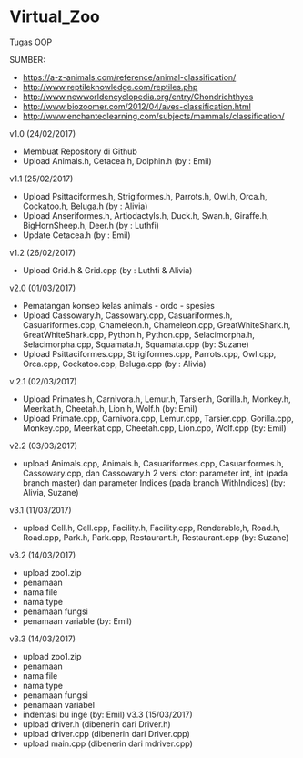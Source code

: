 # Virtual_Zoo
Tugas OOP

SUMBER:
- https://a-z-animals.com/reference/animal-classification/
- http://www.reptileknowledge.com/reptiles.php
- http://www.newworldencyclopedia.org/entry/Chondrichthyes
- http://www.biozoomer.com/2012/04/aves-classification.html
- http://www.enchantedlearning.com/subjects/mammals/classification/

v1.0 (24/02/2017)
- Membuat Repository di Github
- Upload Animals.h, Cetacea.h, Dolphin.h (by : Emil)

v1.1 (25/02/2017)
- Upload Psittaciformes.h, Strigiformes.h, Parrots.h, Owl.h, Orca.h, Cockatoo.h, Beluga.h (by : Alivia)
- Upload Anseriformes.h, Artiodactyls.h, Duck.h, Swan.h, Giraffe.h, BigHornSheep.h, Deer.h (by : Luthfi)
- Update Cetacea.h (by : Emil)

v1.2 (26/02/2017)
- Upload Grid.h & Grid.cpp (by : Luthfi & Alivia)

v2.0 (01/03/2017)
- Pematangan konsep kelas animals - ordo - spesies
- Upload Cassowary.h, Cassowary.cpp, Casuariformes.h, Casuariformes.cpp, Chameleon.h, Chameleon.cpp, GreatWhiteShark.h, GreatWhiteShark.cpp, Python.h, Python.cpp, Selacimorpha.h, Selacimorpha.cpp, Squamata.h, Squamata.cpp (by: Suzane)
- Upload Psittaciformes.cpp, Strigiformes.cpp, Parrots.cpp, Owl.cpp, Orca.cpp, Cockatoo.cpp, Beluga.cpp (by : Alivia)

v.2.1 (02/03/2017)
- Upload Primates.h, Carnivora.h, Lemur.h, Tarsier.h, Gorilla.h, Monkey.h, Meerkat.h, Cheetah.h, Lion.h, Wolf.h (by: Emil)
- Upload Primate.cpp, Carnivora.cpp, Lemur.cpp, Tarsier.cpp, Gorilla.cpp, Monkey.cpp, Meerkat.cpp, Cheetah.cpp, Lion.cpp, Wolf.cpp (by: Emil)

v2.2 (03/03/2017)
- upload Animals.cpp, Animals.h, Casuariformes.cpp, Casuariformes.h, Cassowary.cpp, dan Cassowary.h 2 versi ctor: parameter int, int (pada branch master) dan parameter Indices (pada branch WithIndices) (by: Alivia, Suzane)

v3.1 (11/03/2017)
- upload Cell.h, Cell.cpp, Facility.h, Facility.cpp, Renderable,h, Road.h, Road.cpp, Park.h, Park.cpp, Restaurant.h, Restaurant.cpp (by: Suzane)

v3.2 (14/03/2017)
- upload zoo1.zip
- penamaan
- nama file
- nama type
- penamaan fungsi
- penamaan variable (by: Emil)

v3.3 (14/03/2017)
- upload zoo1.zip
- penamaan
- nama file
- nama type
- penamaan fungsi
- penamaan variabel
- indentasi bu inge (by: Emil)
v3.3 (15/03/2017)
- upload driver.h (dibenerin dari Driver.h)
- upload driver.cpp (dibenerin dari Driver.cpp)
- upload main.cpp (dibenerin dari mdriver.cpp)
